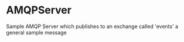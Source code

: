 # AMQPServer
Sample AMQP Server which publishes to an exchange called 'events' a general sample message
